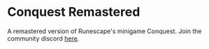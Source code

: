 # Conquest Remastered

A remastered version of Runescape's minigame Conquest. Join the community discord [here](https://discord.com/invite/pnSmQVd).
